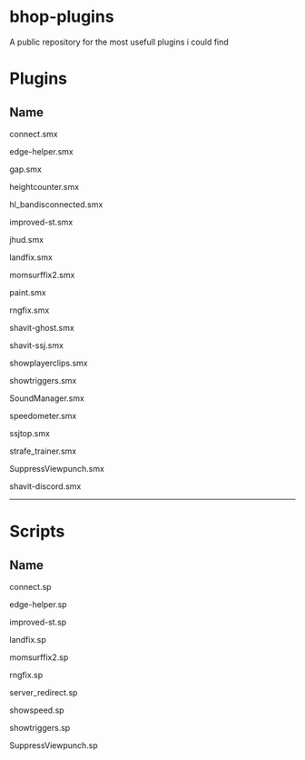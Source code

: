 # bhop-plugins
A public repository for the most usefull plugins i could find


# Plugins
Name
----
connect.smx

edge-helper.smx

gap.smx

heightcounter.smx

hl_bandisconnected.smx

improved-st.smx

jhud.smx

landfix.smx

momsurffix2.smx

paint.smx

rngfix.smx

shavit-ghost.smx

shavit-ssj.smx

showplayerclips.smx

showtriggers.smx

SoundManager.smx

speedometer.smx

ssjtop.smx

strafe_trainer.smx

SuppressViewpunch.smx

shavit-discord.smx

---------

# Scripts
Name
----
connect.sp

edge-helper.sp

improved-st.sp

landfix.sp

momsurffix2.sp

rngfix.sp

server_redirect.sp

showspeed.sp

showtriggers.sp

SuppressViewpunch.sp

